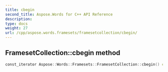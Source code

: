 ```yaml
---
title: cbegin
second_title: Aspose.Words for C++ API Reference
description: 
type: docs
weight: 27
url: /cpp/aspose.words.framesets/framesetcollection/cbegin/
---
```

## FramesetCollection::cbegin method




```cpp
const_iterator Aspose::Words::Framesets::FramesetCollection::cbegin() const noexcept
```

